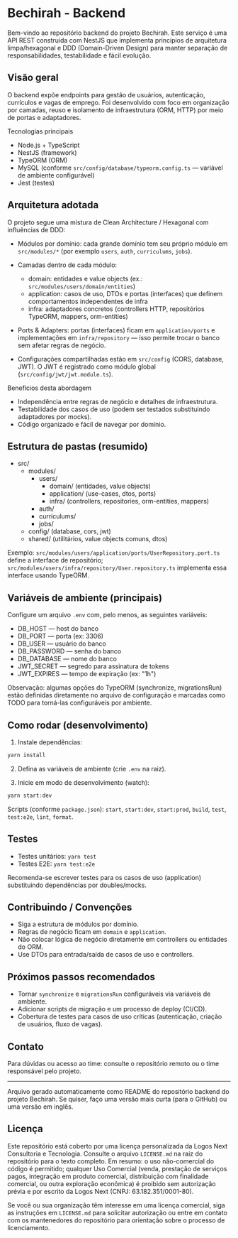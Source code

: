 # Bechirah - Backend

Bem-vindo ao repositório backend do projeto Bechirah. Este serviço é uma API REST construída com NestJS que implementa princípios de arquitetura limpa/hexagonal e DDD (Domain-Driven Design) para manter separação de responsabilidades, testabilidade e fácil evolução.

## Visão geral

O backend expõe endpoints para gestão de usuários, autenticação, currículos e vagas de emprego. Foi desenvolvido com foco em organização por camadas, reuso e isolamento de infraestrutura (ORM, HTTP) por meio de portas e adaptadores.

Tecnologias principais
- Node.js + TypeScript
- NestJS (framework)
- TypeORM (ORM)
- MySQL (conforme `src/config/database/typeorm.config.ts` — variável de ambiente configurável)
- Jest (testes)

## Arquitetura adotada

O projeto segue uma mistura de Clean Architecture / Hexagonal com influências de DDD:

- Módulos por domínio: cada grande domínio tem seu próprio módulo em `src/modules/*` (por exemplo `users`, `auth`, `curriculums`, `jobs`).
- Camadas dentro de cada módulo:
  - domain: entidades e value objects (ex.: `src/modules/users/domain/entities`)
  - application: casos de uso, DTOs e portas (interfaces) que definem comportamentos independentes de infra
  - infra: adaptadores concretos (controllers HTTP, repositórios TypeORM, mappers, orm-entities)

- Ports & Adapters: portas (interfaces) ficam em `application/ports` e implementações em `infra/repository` — isso permite trocar o banco sem afetar regras de negócio.
- Configurações compartilhadas estão em `src/config` (CORS, database, JWT). O JWT é registrado como módulo global (`src/config/jwt/jwt.module.ts`).

Benefícios desta abordagem
- Independência entre regras de negócio e detalhes de infraestrutura.
- Testabilidade dos casos de uso (podem ser testados substituindo adaptadores por mocks).
- Código organizado e fácil de navegar por domínio.

## Estrutura de pastas (resumido)

- src/
  - modules/
    - users/
      - domain/ (entidades, value objects)
      - application/ (use-cases, dtos, ports)
      - infra/ (controllers, repositories, orm-entities, mappers)
    - auth/
    - curriculums/
    - jobs/
  - config/ (database, cors, jwt)
  - shared/ (utilitários, value objects comuns, dtos)

Exemplo: `src/modules/users/application/ports/UserRepository.port.ts` define a interface de repositório; `src/modules/users/infra/repository/User.repository.ts` implementa essa interface usando TypeORM.

## Variáveis de ambiente (principais)

Configure um arquivo `.env` com, pelo menos, as seguintes variáveis:

- DB_HOST — host do banco
- DB_PORT — porta (ex: 3306)
- DB_USER — usuário do banco
- DB_PASSWORD — senha do banco
- DB_DATABASE — nome do banco
- JWT_SECRET — segredo para assinatura de tokens
- JWT_EXPIRES — tempo de expiração (ex: "1h")

Observação: algumas opções do TypeORM (synchronize, migrationsRun) estão definidas diretamente no arquivo de configuração e marcadas como TODO para torná-las configuráveis por ambiente.

## Como rodar (desenvolvimento)

1. Instale dependências:

```powershell
yarn install
```

2. Defina as variáveis de ambiente (crie `.env` na raiz).

3. Inicie em modo de desenvolvimento (watch):

```powershell
yarn start:dev
```

Scripts (conforme `package.json`): `start`, `start:dev`, `start:prod`, `build`, `test`, `test:e2e`, `lint`, `format`.

## Testes

- Testes unitários: `yarn test`
- Testes E2E: `yarn test:e2e`

Recomenda-se escrever testes para os casos de uso (application) substituindo dependências por doubles/mocks.

## Contribuindo / Convenções

- Siga a estrutura de módulos por domínio.
- Regras de negócio ficam em `domain` e `application`.
- Não colocar lógica de negócio diretamente em controllers ou entidades do ORM.
- Use DTOs para entrada/saída de casos de uso e controllers.

## Próximos passos recomendados

- Tornar `synchronize` e `migrationsRun` configuráveis via variáveis de ambiente.
- Adicionar scripts de migração e um processo de deploy (CI/CD).
- Cobertura de testes para casos de uso críticas (autenticação, criação de usuários, fluxo de vagas).

## Contato

Para dúvidas ou acesso ao time: consulte o repositório remoto ou o time responsável pelo projeto.

---

Arquivo gerado automaticamente como README do repositório backend do projeto Bechirah. Se quiser, faço uma versão mais curta (para o GitHub) ou uma versão em inglês.

## Licença

Este repositório está coberto por uma licença personalizada da Logos Next Consultoria e Tecnologia. Consulte o arquivo `LICENSE.md` na raiz do repositório para o texto completo. Em resumo: o uso não-comercial do código é permitido; qualquer Uso Comercial (venda, prestação de serviços pagos, integração em produto comercial, distribuição com finalidade comercial, ou outra exploração econômica) é proibido sem autorização prévia e por escrito da Logos Next (CNPJ: 63.182.351/0001-80).

Se você ou sua organização têm interesse em uma licença comercial, siga as instruções em `LICENSE.md` para solicitar autorização ou entre em contato com os mantenedores do repositório para orientação sobre o processo de licenciamento.

